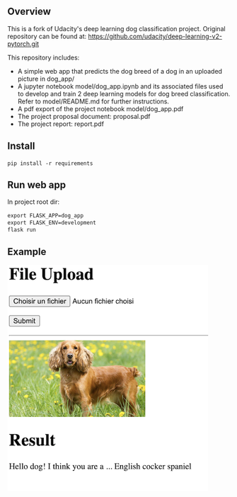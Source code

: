 ## Overview
This is a fork of Udacity's deep learning dog classification project. Original repository can be found at: https://github.com/udacity/deep-learning-v2-pytorch.git

This repository includes:
 - A simple web app that predicts the dog breed of a dog in an uploaded picture in dog_app/
 - A jupyter notebook model/dog_app.ipynb and its associated files used to develop and train 2 deep learning models for dog breed classification. Refer to model/README.md for further instructions.
 - A pdf export of the project notebook model/dog_app.pdf
 - The project proposal document: proposal.pdf
 - The project report: report.pdf
 
 ## Install
 ```
pip install -r requirements
```

## Run web app
In project root dir:
 ```
export FLASK_APP=dog_app
export FLASK_ENV=development
flask run
```

## Example
![](./example/example.png)
